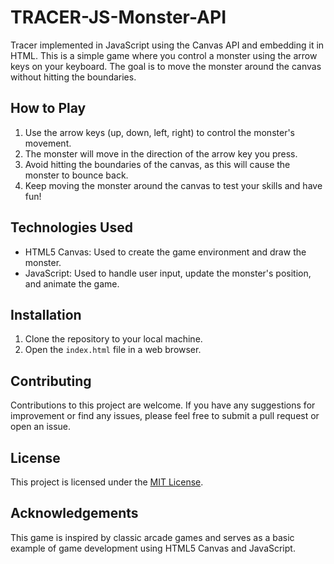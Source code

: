 # TRACER-JS-Monster-API
Tracer implemented in JavaScript using the Canvas API and embedding it in HTML.
This is a simple game where you control a monster using the arrow keys on your keyboard. The goal is to move the monster around the canvas without hitting the boundaries.

## How to Play

1. Use the arrow keys (up, down, left, right) to control the monster's movement.
2. The monster will move in the direction of the arrow key you press.
3. Avoid hitting the boundaries of the canvas, as this will cause the monster to bounce back.
4. Keep moving the monster around the canvas to test your skills and have fun!

## Technologies Used

- HTML5 Canvas: Used to create the game environment and draw the monster.
- JavaScript: Used to handle user input, update the monster's position, and animate the game.

## Installation

1. Clone the repository to your local machine.
2. Open the `index.html` file in a web browser.

## Contributing

Contributions to this project are welcome. If you have any suggestions for improvement or find any issues, please feel free to submit a pull request or open an issue.

## License

This project is licensed under the [MIT License](LICENSE).

## Acknowledgements

This game is inspired by classic arcade games and serves as a basic example of game development using HTML5 Canvas and JavaScript.

